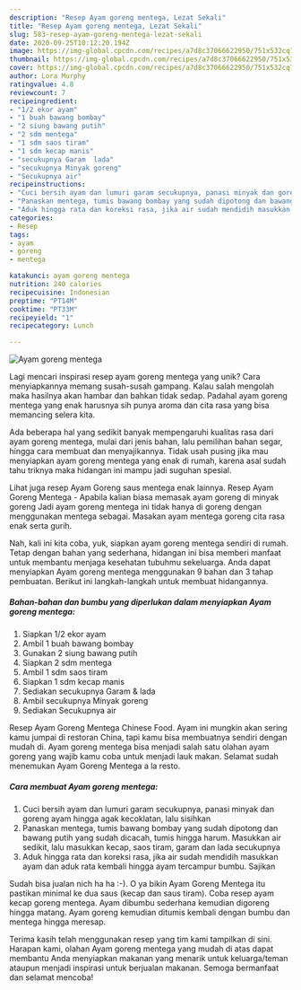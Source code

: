 ```yaml
---
description: "Resep Ayam goreng mentega, Lezat Sekali"
title: "Resep Ayam goreng mentega, Lezat Sekali"
slug: 583-resep-ayam-goreng-mentega-lezat-sekali
date: 2020-09-25T10:12:20.194Z
image: https://img-global.cpcdn.com/recipes/a7d8c37066622950/751x532cq70/ayam-goreng-mentega-foto-resep-utama.jpg
thumbnail: https://img-global.cpcdn.com/recipes/a7d8c37066622950/751x532cq70/ayam-goreng-mentega-foto-resep-utama.jpg
cover: https://img-global.cpcdn.com/recipes/a7d8c37066622950/751x532cq70/ayam-goreng-mentega-foto-resep-utama.jpg
author: Lora Murphy
ratingvalue: 4.8
reviewcount: 7
recipeingredient:
- "1/2 ekor ayam"
- "1 buah bawang bombay"
- "2 siung bawang putih"
- "2 sdm mentega"
- "1 sdm saos tiram"
- "1 sdm kecap manis"
- "secukupnya Garam  lada"
- "secukupnya Minyak goreng"
- "Secukupnya air"
recipeinstructions:
- "Cuci bersih ayam dan lumuri garam secukupnya, panasi minyak dan goreng ayam hingga agak kecoklatan, lalu sisihkan"
- "Panaskan mentega, tumis bawang bombay yang sudah dipotong dan bawang putih yang sudah dicacah, tumis hingga harum. Masukkan air sedikit, lalu masukkan kecap, saos tiram, garam dan lada secukupnya"
- "Aduk hingga rata dan koreksi rasa, jika air sudah mendidih masukkan ayam dan aduk rata kembali hingga ayam tercampur bumbu. Sajikan"
categories:
- Resep
tags:
- ayam
- goreng
- mentega

katakunci: ayam goreng mentega 
nutrition: 240 calories
recipecuisine: Indonesian
preptime: "PT14M"
cooktime: "PT33M"
recipeyield: "1"
recipecategory: Lunch

---
```



![Ayam goreng mentega](https://img-global.cpcdn.com/recipes/a7d8c37066622950/751x532cq70/ayam-goreng-mentega-foto-resep-utama.jpg)

Lagi mencari inspirasi resep ayam goreng mentega yang unik? Cara menyiapkannya memang susah-susah gampang. Kalau salah mengolah maka hasilnya akan hambar dan bahkan tidak sedap. Padahal ayam goreng mentega yang enak harusnya sih punya aroma dan cita rasa yang bisa memancing selera kita.

Ada beberapa hal yang sedikit banyak mempengaruhi kualitas rasa dari ayam goreng mentega, mulai dari jenis bahan, lalu pemilihan bahan segar, hingga cara membuat dan menyajikannya. Tidak usah pusing jika mau menyiapkan ayam goreng mentega yang enak di rumah, karena asal sudah tahu triknya maka hidangan ini mampu jadi suguhan spesial.

Lihat juga resep Ayam Goreng saus mentega enak lainnya. Resep Ayam Goreng Mentega - Apabila kalian biasa memasak ayam goreng di minyak goreng Jadi ayam goreng mentega ini tidak hanya di goreng dengan menggunakan mentega sebagai. Masakan ayam mentega goreng cita rasa enak serta gurih.


Nah, kali ini kita coba, yuk, siapkan ayam goreng mentega sendiri di rumah. Tetap dengan bahan yang sederhana, hidangan ini bisa memberi manfaat untuk membantu menjaga kesehatan tubuhmu sekeluarga. Anda dapat menyiapkan Ayam goreng mentega menggunakan 9 bahan dan 3 tahap pembuatan. Berikut ini langkah-langkah untuk membuat hidangannya.

<!--inarticleads1-->

##### Bahan-bahan dan bumbu yang diperlukan dalam menyiapkan Ayam goreng mentega:

1. Siapkan 1/2 ekor ayam
1. Ambil 1 buah bawang bombay
1. Gunakan 2 siung bawang putih
1. Siapkan 2 sdm mentega
1. Ambil 1 sdm saos tiram
1. Siapkan 1 sdm kecap manis
1. Sediakan secukupnya Garam &amp; lada
1. Ambil secukupnya Minyak goreng
1. Sediakan Secukupnya air


Resep Ayam Goreng Mentega Chinese Food. Ayam ini mungkin akan sering kamu jumpai di restoran China, tapi kamu bisa membuatnya sendiri dengan mudah di. Ayam goreng mentega bisa menjadi salah satu olahan ayam goreng yang wajib kamu coba untuk menjadi lauk makan. Selamat sudah menemukan Ayam Goreng Mentega a la resto. 

<!--inarticleads2-->

##### Cara membuat Ayam goreng mentega:

1. Cuci bersih ayam dan lumuri garam secukupnya, panasi minyak dan goreng ayam hingga agak kecoklatan, lalu sisihkan
1. Panaskan mentega, tumis bawang bombay yang sudah dipotong dan bawang putih yang sudah dicacah, tumis hingga harum. Masukkan air sedikit, lalu masukkan kecap, saos tiram, garam dan lada secukupnya
1. Aduk hingga rata dan koreksi rasa, jika air sudah mendidih masukkan ayam dan aduk rata kembali hingga ayam tercampur bumbu. Sajikan


Sudah bisa jualan nich ha ha :-). O ya bikin Ayam Goreng Mentega itu pastikan minimal ke dua saus (kecap dan saus tiram). Coba resep ayam kecap goreng mentega. Ayam dibumbu sederhana kemudian digoreng hingga matang. Ayam goreng kemudian ditumis kembali dengan bumbu dan mentega hingga meresap. 

Terima kasih telah menggunakan resep yang tim kami tampilkan di sini. Harapan kami, olahan Ayam goreng mentega yang mudah di atas dapat membantu Anda menyiapkan makanan yang menarik untuk keluarga/teman ataupun menjadi inspirasi untuk berjualan makanan. Semoga bermanfaat dan selamat mencoba!
